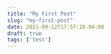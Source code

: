 ```yaml
---
title: "My First Post"
slug: "my-first-post"
date: 2021-09-12T17:57:18-04:00
draft: true
tags: ['test']
---
```

